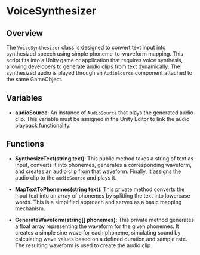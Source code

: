 # VoiceSynthesizer

## Overview
The `VoiceSynthesizer` class is designed to convert text input into synthesized speech using simple phoneme-to-waveform mapping. This script fits into a Unity game or application that requires voice synthesis, allowing developers to generate audio clips from text dynamically. The synthesized audio is played through an `AudioSource` component attached to the same GameObject.

## Variables
- **audioSource**: An instance of `AudioSource` that plays the generated audio clip. This variable must be assigned in the Unity Editor to link the audio playback functionality.

## Functions
- **SynthesizeText(string text)**: This public method takes a string of text as input, converts it into phonemes, generates a corresponding waveform, and creates an audio clip from that waveform. Finally, it assigns the audio clip to the `audioSource` and plays it.

- **MapTextToPhonemes(string text)**: This private method converts the input text into an array of phonemes by splitting the text into lowercase words. This is a simplified approach and serves as a basic mapping mechanism.

- **GenerateWaveform(string[] phonemes)**: This private method generates a float array representing the waveform for the given phonemes. It creates a simple sine wave for each phoneme, simulating sound by calculating wave values based on a defined duration and sample rate. The resulting waveform is used to create the audio clip.